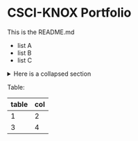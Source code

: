 # CSCI-KNOX Portfolio


This is the README.md

- list A
- list B
- list C

<details>
  <summary> Here is a collapsed section</summary>
  
* item 1
* [Project 1](Project-1.md)
* [Project 2](Project-2.md)
* item 4
  
</details>

Table:

| table | col | 
| ------|-----|
|1|2|
|3|4|
